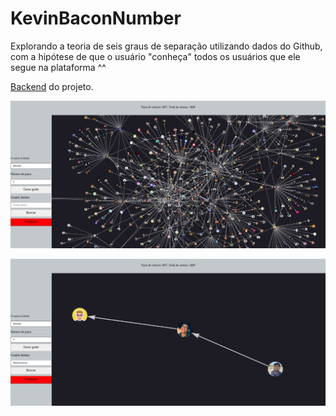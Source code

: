 # KevinBaconNumber

Explorando a teoria de seis graus de separação utilizando dados do Github, com a hipótese de que o usuário "conheça" todos os usuários que ele segue na plataforma ^^

[Backend](https://github.com/arthurarp/GitScraper) do projeto.

![](./imgs/graph.jpeg)

![](./imgs/bfs.jpeg)




